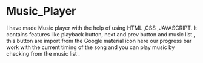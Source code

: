 # Music_Player
I have made  Music player with the  help of using  HTML ,CSS ,JAVASCRIPT. It contains  features like playback button, next and prev button and music list , this button are import from the Google material icon  here our progress bar work with the current timing of the song  and you can play music by checking from the music list .
